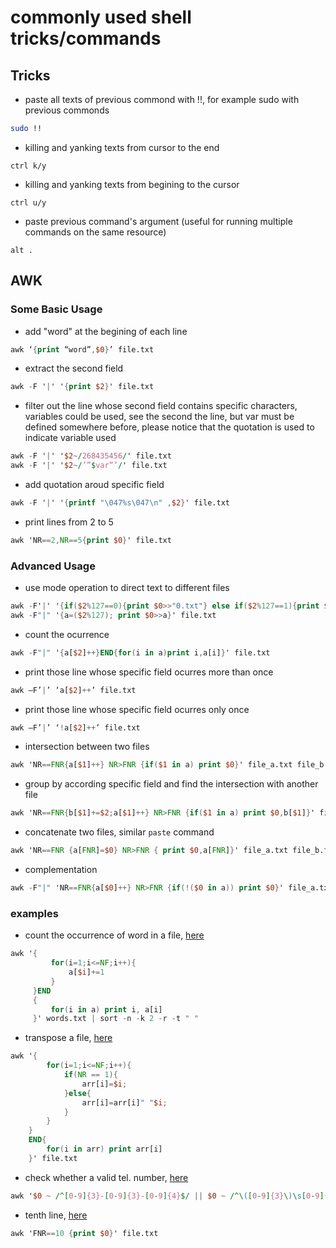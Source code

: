 # commonly used shell tricks/commands 

## Tricks

- paste all texts of previous commond with !!, for example sudo with previous commonds
```bash
sudo !! 
```
- killing and yanking texts from cursor to the end
```
ctrl k/y
```

- killing and yanking texts from begining to the cursor
```
ctrl u/y
```

- paste previous command's argument (useful for running multiple commands on the same resource)
```
alt .
```

## AWK

### Some Basic Usage

- add "word" at the begining of each line
``` awk
awk ‘{print “word”,$0}’ file.txt
```

- extract the second field
``` awk
awk -F '|' '{print $2}' file.txt 
```

- filter out the line whose second field contains specific characters, variables could be used, see the second the line, but var must be defined somewhere before, please notice that the quotation is used to indicate variable used
``` awk 
awk -F '|' '$2~/268435456/' file.txt 
awk -F '|' '$2~/’”$var”’/' file.txt
```

- add quotation aroud specific field
``` awk
awk -F '|' '{printf "\047%s\047\n" ,$2}' file.txt
```

- print lines from 2 to 5
``` awk
awk 'NR==2,NR==5{print $0}' file.txt
```

### Advanced Usage
- use mode operation to direct text to different files 
``` awk
awk -F'|' '{if($2%127==0){print $0>>"0.txt"} else if($2%127==1){print $0>>"1.txt"}}' file.txt
awk -F"|" '{a=($2%127); print $0>>a}' file.txt
```

- count the ocurrence
``` awk
awk -F"|" '{a[$2]++}END{for(i in a)print i,a[i]}' file.txt
```

- print those line whose specific field ocurres more than once
``` awk
awk –F’|’ ‘a[$2]++’ file.txt
```

- print those line whose specific field ocurres only once
``` awk
awk –F’|’ ‘!a[$2]++’ file.txt
```

- intersection between two files
``` awk
awk 'NR==FNR{a[$1]++} NR>FNR {if($1 in a) print $0}' file_a.txt file_b.txt
```

- group by according specific field and find the intersection with another file
``` awk
awk 'NR==FNR{b[$1]+=$2;a[$1]++} NR>FNR {if($1 in a) print $0,b[$1]}' file_a.txt file_b.txt
```

- concatenate two files, similar ```paste``` command
``` awk
awk 'NR==FNR {a[FNR]=$0} NR>FNR { print $0,a[FNR]}' file_a.txt file_b.txt
```

- complementation
``` awk
awk -F"|" 'NR==FNR{a[$0]++} NR>FNR {if(!($0 in a)) print $0}' file_a.txt file_b.txt > file_c.log
```

### examples
- count the occurrence of word in a file, [here](https://leetcode.com/problems/word-frequency/)
``` awk 
awk '{
         for(i=1;i<=NF;i++){
             a[$i]+=1
         }
     }END 
     {
         for(i in a) print i, a[i]
     }' words.txt | sort -n -k 2 -r -t " "
```

- transpose a file, [here](https://leetcode.com/problems/transpose-file/)
``` awk
awk '{
        for(i=1;i<=NF;i++){
            if(NR == 1){  
                arr[i]=$i;
            }else{  
                arr[i]=arr[i]" "$i;
            }  
        }
    }
    END{
        for(i in arr) print arr[i]
    }' file.txt
```

- check whether a valid tel. number, [here](https://leetcode.com/problems/valid-phone-numbers/) 
``` awk
awk '$0 ~ /^[0-9]{3}-[0-9]{3}-[0-9]{4}$/ || $0 ~ /^\([0-9]{3}\)\s[0-9]{3}-[0-9]{4}$/ {print $0}' file.txt
```

- tenth line, [here](https://leetcode.com/problems/tenth-line/)
``` awk
awk 'FNR==10 {print $0}' file.txt
```

